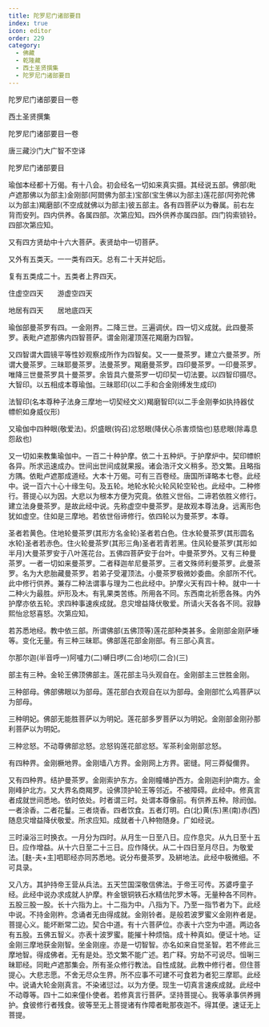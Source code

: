 ```yaml
---
title: 陀罗尼门诸部要目
index: true
icon: editor
order: 229
category:
  - 佛藏
  - 乾隆藏
  - 西土圣贤撰集
  - 陀罗尼门诸部要目
---
```


陀罗尼门诸部要目一卷  

西土圣贤撰集  

陀罗尼门诸部要目一卷  

唐三藏沙门大广智不空译  

陀罗尼门诸部要目  

瑜伽本经都十万偈。有十八会。初会经名一切如来真实摄。其经说五部。佛部(毗卢遮那佛以为部主)金刚部(阿閦佛为部主)宝部(宝生佛以为部主)莲花部(阿弥陀佛以为部主)羯磨部(不空成就佛以为部主)彼五部主。各有四菩萨以为眷属。前右左背而安列。四内供养。各属四部。次第应知。四外供养亦属四部。四门钩索锁铃。四部次第应知。  

又有四方贤劫中十六大菩萨。表贤劫中一切菩萨。  

又外有五类天。一一类有四天。总有二十天并妃后。  

复有五类成二十。五类者上界四天。  

住虚空四天　　游虚空四天  

地居有四天　　居地底四天  

瑜伽部曼茶罗有四。一金刚界。二降三世。三遍调伏。四一切义成就。此四曼茶罗。表毗卢遮那佛内四智菩萨。谓金刚灌顶莲花羯磨为四智。  

又四智谓大圆镜平等性妙观察成所作为四智矣。又一一曼茶罗。建立六曼茶罗。所谓大曼茶罗。三昧耶曼茶罗。法曼茶罗。羯磨曼茶罗。四印曼茶罗。一印曼茶罗。唯降三世曼茶罗具十曼茶罗。余皆具六曼茶罗一切印契一切法要。以四智印摄尽。大智印。以五相成本尊瑜伽。三昧耶印(以二手和合金刚缚发生成印)  

法智印(名本尊种子法身三摩地一切契经文义)羯磨智印(以二手金刚拳如执持器仗幖帜如身威仪形)  

又瑜伽中四种眼(敬爱法)。炽盛眼(钩召)忿怒眼(降伏心杀害烦恼也)慈悲眼(除毒息怨敌也)  

又一切如来教集瑜伽中。一百二十种护摩。依二十五种炉。于护摩炉中。契印幖帜各异。所求迅速成办。世间出世间成就果报。诸会浩汗文义稍多。恐文繁。且略指方隅。依毗卢遮那成道经。大本十万偈。可有三百卷经。唐国所译略本七卷。此经中。说一百六十心十缘生句。及五轮。地轮水轮火轮风轮空轮也。此经中。二种修行。菩提心以为因。大悲以为根本方便为究竟。依胜义世俗。二谛若依胜义修行。建立法身曼茶罗。是故此经中说。先称虚空中曼茶罗。是故观本尊法身。远离形色犹如虚空。住如是三摩地。若依世俗谛修行。依四轮以为曼茶罗。本尊。  

圣者若黄色。住地轮曼茶罗(其形方名金轮)圣者若白色。住水轮曼茶罗(其形圆名水轮)圣者若赤色。住火轮曼茶罗(其形三角)圣者若青若黑。住风轮曼茶罗(其形如半月)大曼茶罗安于八叶莲花台。五佛四菩萨安于台叶。中曼茶罗外。又有三种曼茶罗。一者一切如来曼茶罗。二者释迦牟尼曼茶罗。三者文殊师利曼茶罗。此曼茶罗。名为大悲胎藏曼茶罗。若弟子受灌顶法。小曼茶罗极微妙委曲。余部所不代。此中修行供养。兼存二种法谓事与理为二也此经中。护摩火天有四十种。就中一十二种火为最胜。炉形及木。有乳果类苦练。所用各不同。东西南北祈愿各殊。内外护摩亦依五轮。求四种事速疾成就。息灾增益降伏敬爱。所请火天各各不同。寂静熙怡忿怒喜怒。次第应知。  

若苏悉地经。教中依三部。所谓佛部(五佛顶等)莲花部种类甚多。金刚部金刚萨埵等。变化无量。有三种三昧耶。佛部莲花部金刚部。有三部心真言。  

尔那尔迦(半音呼一)阿嚧力(二)嚩日啰(二合)地叨(二合)(三)  

部主有三种。金轮王佛顶佛部主。莲花部主马头观自在。金刚部主三世胜金刚。  

三种部母。佛部佛眼以为部母。莲花部白衣观自在以为部母。金刚部忙么鸡菩萨以为部母。  

三种明妃。佛部无能胜菩萨以为明妃。莲花部多罗菩萨以为明妃。金刚部金刚孙那利菩萨以为明妃。  

三种忿怒。不动尊佛部忿怒。忿怒钩莲花部忿怒。军茶利金刚部忿怒。  

有四种界。金刚橛地界。金刚墙八方界。金刚网上方界。密缝。阿三莽儗儞界。  

又有四种界。结护曼茶罗。金刚索护东方。金刚幢幡护西方。金刚迦利护南方。金刚峰护北方。又大界名商羯罗。设佛顶护轮王等邻近。不被障碍。此经中。修真言者成就世间悉地。依时依处。时者谓三时。处谓本尊像前。有供养五种。除阏伽。一者涂香。二者花鬘。三者烧香。四者饮食。五者灯明。白(北)黄(东)黑(南)赤(西)随息灾增益降伏敬爱。所求应知。成就者十八种物随身。广如经说。  

三时澡浴三时换衣。一月分为四时。从月生一日至八日。应作息灾。从九日至十五日。应作增益。从十六日至二十三日。应作降伏。从二十四日至月尽日。为敬爱法。[麩-夫+主]呬耶经亦同苏悉地。说分布曼茶罗。及絣地法。此经中极微细。不可具录。  

又八方。其护持帝王营从兵法。五天竺国深敬信佛法。于帝王可传。苏婆呼童子经。此经中说办求成就人护摩。杵金银铜铁石水精佉陀罗木等。无量种各不同杵。五股三股一股。长十六指为上。十二指为中。八指为下。乃至一指节者为下。此经中说。不持金刚杵。念诵者无由得成就。金刚铃者。是般若波罗蜜义金刚杵者是。菩提心义。能坏断常二边。契合中道。有十六菩萨位。亦表十六空为中道。两边各有五股。五佛五智义。亦表十波罗蜜。能摧十种烦恼。成十种真如。便证十地。证金刚三摩地获金刚智。坐金刚座。亦是一切智智。亦名如来自觉圣智。若不修此三摩地智。得成佛者。无有是处。恐文繁不能广述。若广释。穷劫不可说尽。怚唎三昧耶经。同毗卢遮那集会。所有圣众修行教法。自性成就。此教中修行者。但住菩提心。大悲志愿。不舍无尽众生界。所不应事不可建不可食若为者犯三摩耶。此经中。说诵大轮金刚真言。不染诸愆过。以为方便。现生一切真言速疾成就。此经中不动尊等。四十二如来僮仆使者。若修真言行菩萨。坚持菩提心。我等承事供养拥护。食彼修行者残食。彼等至无上菩提诸有作障者毗那夜迦不。得其便。速证无上菩提。  
